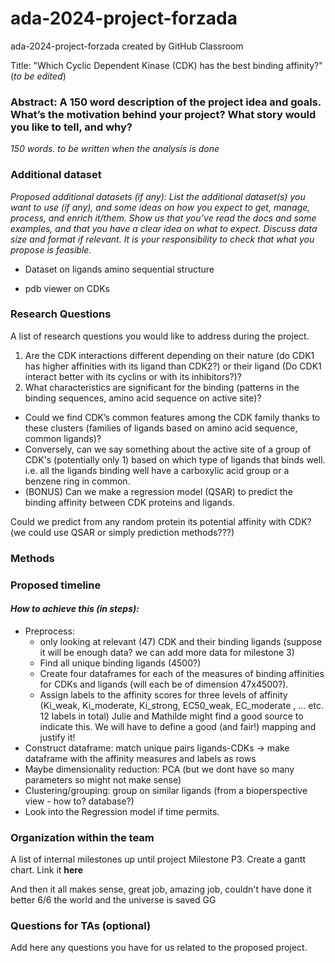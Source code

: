 # ada-2024-project-forzada
ada-2024-project-forzada created by GitHub Classroom

Title: "Which Cyclic Dependent Kinase (CDK) has the best binding affinity?" (*to be edited*)

### Abstract: A 150 word description of the project idea and goals. What’s the motivation behind your project? What story would you like to tell, and why?

*150 words. to be written when the analysis is done*

 
### Additional dataset

*Proposed additional datasets (if any): List the additional dataset(s) you want to use (if any), and some ideas on how you expect to get, manage, process, and enrich it/them. Show us that you’ve read the docs and some examples, and that you have a clear idea on what to expect.  Discuss data size and format if relevant. It is your responsibility to check that what you propose is feasible.*

* Dataset on ligands amino sequential structure

* pdb viewer on CDKs



### Research Questions

A list of research questions you would like to address during the project.


1. Are the CDK interactions different depending on their nature (do CDK1 has higher affinities with its ligand than CDK2?) or their ligand (Do CDK1 interact better with its cyclins or with its inhibitors?)?
2. What characteristics are significant for the binding (patterns in the binding sequences, amino acid sequence on active site)? 
* Could we find CDK’s common features among the CDK family thanks to these clusters (families of ligands based on amino acid sequence, common ligands)?
* Conversely, can we say something about the active site of a group of CDK's (potentially only 1) based on which type of ligands that binds well. i.e. all the ligands binding well have a carboxylic acid group or a benzene ring in common.
* (BONUS) Can we make a regression model (QSAR) to predict the binding affinity between CDK proteins and ligands.  

Could we predict from any random protein its potential affinity with CDK? (we could use QSAR or simply prediction methods???)



### Methods


### Proposed timeline
#### *How to achieve this (in steps):*

- Preprocess: 
    - only looking at relevant (47) CDK and their binding ligands (suppose it will be enough data? we can add more data for milestone 3)
    - Find all unique binding ligands (4500?)
    - Create four dataframes for each of the measures of binding affinities for CDKs and ligands (will each be of dimension 47x4500?).
    - Assign labels to the affinity scores for three levels of affinity (Ki_weak, Ki_moderate, Ki_strong, EC50_weak, EC_moderate , ... etc. 12 labels in total) Julie and Mathilde might find a good source to indicate this. We will have to define a good (and fair!) mapping and justify it!
- Construct dataframe: match unique pairs ligands-CDKs -> make dataframe with the affinity measures and labels as rows
- Maybe dimensionality reduction: PCA (but we dont have so many parameters so might not make sense)
- Clustering/grouping: group on similar ligands (from a bioperspective view - how to? database?)
- Look into the Regression model if time permits.





### Organization within the team

A list of internal milestones up until project Milestone P3.
Create a gantt chart. 
Link it **here**

And then it all makes sense, great job, amazing job, couldn't have done it better 6/6 the world and the universe is saved GG


### Questions for TAs (optional)

Add here any questions you have for us related to the proposed project.
